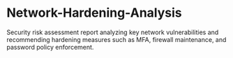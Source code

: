 # Network-Hardening-Analysis
Security risk assessment report analyzing key network vulnerabilities and recommending hardening measures such as MFA, firewall maintenance, and password policy enforcement.
